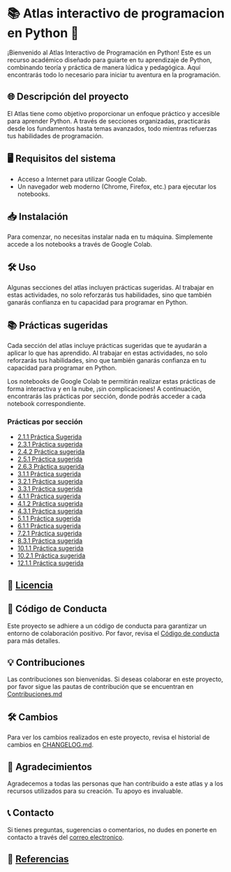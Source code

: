 # 📚 Atlas interactivo de programacion en Python 🚀

¡Bienvenido al Atlas Interactivo de Programación en Python! Este es un recurso académico diseñado para guiarte en tu aprendizaje de Python, combinando teoría y práctica de manera lúdica y pedagógica. Aquí encontrarás todo lo necesario para iniciar tu aventura en la programación.

## 🌐 Descripción del proyecto

El Atlas tiene como objetivo proporcionar un enfoque práctico y accesible para aprender Python. A través de secciones organizadas, practicarás desde los fundamentos hasta temas avanzados, todo mientras refuerzas tus habilidades de programación.

## 🖥️ Requisitos del sistema

- Acceso a Internet para utilizar Google Colab.
- Un navegador web moderno (Chrome, Firefox, etc.) para ejecutar los notebooks.

## 📥 Instalación

Para comenzar, no necesitas instalar nada en tu máquina. Simplemente accede a los notebooks a través de Google Colab. 

## 🛠️ Uso

Algunas secciones del atlas incluyen prácticas sugeridas. Al trabajar en estas actividades, no solo reforzarás tus habilidades, sino que también ganarás confianza en tu capacidad para programar en Python.


## 📚 Prácticas sugeridas

Cada sección del atlas incluye prácticas sugeridas que te ayudarán a aplicar lo que has aprendido. Al trabajar en estas actividades, no solo reforzarás tus habilidades, sino que también ganarás confianza en tu capacidad para programar en Python. 

Los notebooks de Google Colab te permitirán realizar estas prácticas de forma interactiva y en la nube, ¡sin complicaciones! A continuación, encontrarás las prácticas por sección, donde podrás acceder a cada notebook correspondiente.

### Prácticas por sección

- [2.1.1 Práctica Sugerida](https://colab.research.google.com/drive/1N814avySj1W-XvD9cqiaj3qn9STI4M3N?usp=sharing)
- [2.3.1 Práctica sugerida](#)
- [2.4.2 Práctica sugerida](#)
- [2.5.1 Práctica sugerida](#)
- [2.6.3 Práctica sugerida](#)
- [3.1.1 Práctica sugerida](#)
- [3.2.1 Práctica sugerida](#)
- [3.3.1 Práctica sugerida](#)
- [4.1.1 Práctica sugerida](#)
- [4.1.2 Práctica sugerida](#)
- [4.3.1 Práctica sugerida](#)
- [5.1.1 Práctica sugerida](#)
- [6.1.1 Práctica sugerida](#)
- [7.2.1 Práctica sugerida](#)
- [8.3.1 Práctica sugerida](#)
- [10.1.1 Práctica sugerida](#)
- [10.2.1 Práctica sugerida](#)
- [12.1.1 Práctica sugerida](#)

## 📜 [Licencia](https://github.com/eduardoleon9010/Atlas_interactivo_de_programacion_en_Python/blob/main/Licencia.md)

## 🙌 Código de Conducta

Este proyecto se adhiere a un código de conducta para garantizar un entorno de colaboración positivo. Por favor, revisa el [Código de conducta](https://github.com/eduardoleon9010/Atlas_interactivo_de_programacion_en_Python/blob/main/Codigo_de_conducta.md) para más detalles.

## 💡 Contribuciones

Las contribuciones son bienvenidas. Si deseas colaborar en este proyecto, por favor sigue las pautas de contribución que se encuentran en [Contribuciones.md](https://github.com/eduardoleon9010/Atlas_interactivo_de_programacion_en_Python/blob/main/Contribuciones.md)

## 🛠️ Cambios

Para ver los cambios realizados en este proyecto, revisa el historial de cambios en [CHANGELOG.md](https://github.com/eduardoleon9010/Atlas_interactivo_de_programacion_en_Python/blob/main/Cambios.md).

## 📖 Agradecimientos

Agradecemos a todas las personas que han contribuido a este atlas y a los recursos utilizados para su creación. Tu apoyo es invaluable.

## 📞 Contacto

Si tienes preguntas, sugerencias o comentarios, no dudes en ponerte en contacto a través del [correo electronico](mailto:formacionexatech@gmail.com).

## 🔗 [Referencias](https://github.com/eduardoleon9010/Atlas_interactivo_de_programacion_en_Python/blob/main/BIBLIOGRAFIA.md)

